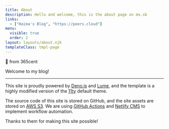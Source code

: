 ```yaml
---
title: About
description: Hello and welcome, this is the about page on mx.sb
links:
  - ["Haima's Blog", "https://peers.cloud"]
menu:
  visible: true
  order: 2
layout: layouts/about.njk
templateClass: tmpl-page
---
```

👋 from 365cent

Welcome to my blog!

***

This site is proudly powered by [Deno.js](https://deno.land) and [Lume](https://lume.land), and the template is a highly modified version of the [11ty](https://www.11ty.dev) default theme.

The source code of this site is stored on GitHub, and the site assets are stored on [AWS S3](https://aws.amazon.com/s3/). We are using [GitHub Actions](https://github.com/features/actions) and [Netlify CMS](https://www.netlifycms.org) to implement workflow automation.

Thanks to them for making this site possible!
